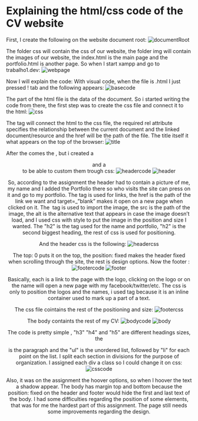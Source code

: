 # Explaining the html/css code of the CV website

First, I create the following on the website document root:
![documentRoot](./img/imagem1.jpg)

The folder css will contain the css of our website, the folder img will contain the images of our website, the index.html is the main page and the portfolio.html is another page.
So when I start xampp and go to trabalho1.dev:
![webpage](./img/imagem2.jpg)
 

Now I will explain the code:
With visual code, when the file is .html I just pressed ! tab and the following appears:
![basecode](./img/imagem3.jpg)
 
The <head> part of the html file is the data of the document.
So i started writing the code from there, the first step was to create the css file and connect it to the html:
![css](./img/imagem4.jpg)
 
The <link> tag will connect the html to the css file, the required rel attribute specifies the relationship between the current document and the linked document/resource and the href will be the path of the file.
The title itself it what appears on the top of the browser:
![title](./img/imagem5.jpg)
 
After the <head> comes the <body>, but i created a <header> and a <footer> to be able to custom them trough css:
![headercode](./img/imagem6.jpg)
![header](./img/imagem7.jpg)

So, according to the assignment the header had to contain a picture of me, my name and I added the Portfolio there so who visits the site can press on it and go to my portfolio.
The  <a> tag is used for links, the href is the path of the link we want and target=_”blank” makes it open on a new page when clicked on it.
The <img> tag is used to import the image, the src is the path of the image, the alt is the alternative text that appears in case the image doesn’t load,  and I used css with style to put the image in the position and size I wanted.
The "h2" is the tag used for the name and portfolio, "h2" is the second biggest heading, the rest of css is used for positioning.

And the header css is the following:
![headercss](./img/imagem8.jpg)
 
The top: 0 puts it on the top, the position: fixed makes the header fixed when scrolling through the site, the rest is design options. 
Now the footer :
![footercode](./img/imagem9.jpg)
![footer](./img/imagem10.jpg)

Basically, each <a> is a link to the page with the logo, clicking on the logo or on the name will open a new page with my facebook/twitter/etc.
The css is only to position the logos and the names, i used <span> tag because it is an inline container used to mark up a part of a text.

The css file cointains the rest of the positioning and size:
![footercss](./img/imagem11.jpg)

The body containts the rest of my CV:
![bodycode](./img/imagem12.jpg)
![body](./img/imagem13.jpg)

The code is pretty simple , "h3" "h4" and "h5" are different headings sizes, the <p> is the paragraph and the "ul" is the unordered list, followed by "li" for each point on the list.
I split each section in divisions for the purpose of organization. I assigned each div a class so I could change it on css:
![csscode](./img/imagem14.jpg)
 
Also, it was on the assignment the hoover options, so when I hoover the text a shadow appear.
The body has margin top and bottom because the position: fixed on the header and footer would hide the first and last text of the body.
I had some difficulties regarding the position of some elements, that was for me the hardest part of this assignment. The page still needs some improvements regarding the design. 
